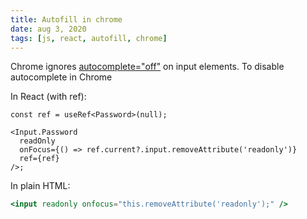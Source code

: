 ```yaml
---
title: Autofill in chrome
date: aug 3, 2020
tags: [js, react, autofill, chrome]
---
```


Chrome ignores [autocomplete="off"](https://stackoverflow.com/a/32578659) on input elements. To disable autocomplete in Chrome

In React (with ref):

```tsx
const ref = useRef<Password>(null);

<Input.Password
  readOnly
  onFocus={() => ref.current?.input.removeAttribute('readonly')}
  ref={ref}
/>;
```

In plain HTML:

```jsx
<input readonly onfocus="this.removeAttribute('readonly');" />
```
